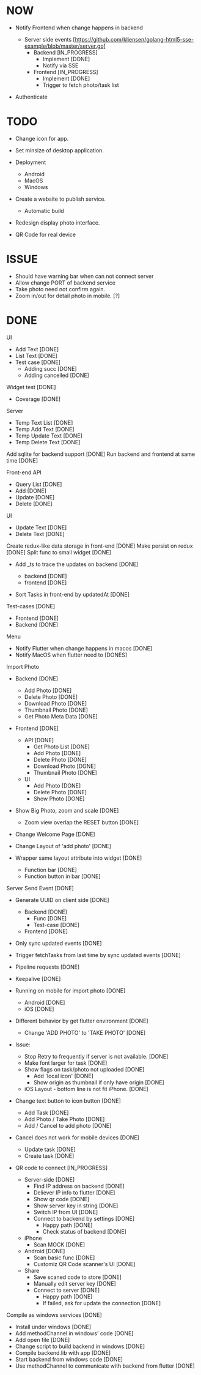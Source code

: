 NOW
===

- Notify Frontend when change happens in backend
  - Server side events [https://github.com/kljensen/golang-html5-sse-example/blob/master/server.go]
    - Backend [IN_PROGRESS]
      - Implement [DONE]
      - Notify via SSE
    - Frontend [IN_PROGRESS]
      - Implement [DONE]
      - Trigger to fetch photo/task list

- Authenticate

TODO
====

- Change icon for app.
- Set minsize of desktop application.
- Deployment
  - Android
  - MacOS
  - Windows
- Create a website to publish service.
  - Automatic build

- Redesign display photo interface.


- QR Code for real device

ISSUE
=====
- Should have warning bar when can not connect server
- Allow change PORT of backend service
- Take photo need not confirm again.
- Zoom in/out for detail photo in mobile. [?]

DONE
====

UI
- Add Text [DONE]
- List Text [DONE]
- Test case [DONE]
  - Adding succ [DONE]
  - Adding cancelled [DONE]

Widget test [DONE]
- Coverage [DONE]

Server
- Temp Text List [DONE]
- Temp Add Text [DONE]
- Temp Update Text [DONE]
- Temp Delete Text [DONE]

Add sqlite for backend support [DONE]
Run backend and frontend at same time [DONE]

Front-end API
- Query List [DONE]
- Add [DONE]
- Update [DONE]
- Delete [DONE]

UI
- Update Text [DONE]
- Delete Text [DONE]

Create redux-like data storage in front-end [DONE]
Make persist on redux [DONE]
Split func to small widget [DONE]

- Add _ts to trace the updates on backend [DONE]
  - backend [DONE]
  - frontend [DONE]

- Sort Tasks in front-end by updatedAt [DONE]

Test-cases [DONE]
- Frontend [DONE]
- Backend [DONE]

Menu
- Notify Flutter when change happens in macos [DONE]
- Notify MacOS when flutter need to [DONES]

Import Photo
- Backend [DONE]
  - Add Photo [DONE]
  - Delete Photo [DONE]
  - Download Photo [DONE]
  - Thumbnail Photo [DONE]
  - Get Photo Meta Data [DONE]
- Frontend [DONE]
  - API [DONE]
    - Get Photo List [DONE]
    - Add Photo [DONE]
    - Delete Photo [DONE]
    - Download Photo [DONE]
    - Thumbnail Photo [DONE]
  - UI
    - Add Photo [DONE]
    - Delete Photo [DONE]
    - Show Photo [DONE]

- Show Big Photo, zoom and scale [DONE]
  - Zoom view overlap the RESET button [DONE]
- Change Welcome Page [DONE]
- Change Layout of 'add photo' [DONE]
- Wrapper same layout attribute into widget [DONE]
  - Function bar [DONE]
  - Function button in bar [DONE]

Server Send Event [DONE]
- Generate UUID on client side [DONE]
  - Backend [DONE]
    - Func [DONE]
    - Test-case [DONE]
  - Frontend [DONE]
- Only sync updated events [DONE]
- Trigger fetchTasks from last time by sync updated events [DONE]
- Pipeline requests [DONE]
- Keepalive [DONE]


- Running on mobile for import photo [DONE]
  - Android [DONE]
  - iOS [DONE]
- Different behavior by get flutter environment [DONE]
  - Change 'ADD PHOTO' to 'TAKE PHOTO' [DONE]

- Issue:
  - Stop Retry to frequently if server is not available. [DONE]
  - Make font larger for task [DONE]
  - Show flags on task/photo not uploaded [DONE]
    - Add 'local icon' [DONE]
    - Show origin as thumbnail if only have origin [DONE]
  - iOS Layout - bottom line is not fit iPhone. [DONE]

- Change text button to icon button [DONE]
  - Add Task [DONE]
  - Add Photo / Take Photo [DONE]
  - Add / Cancel to add photo [DONE]

- Cancel does not work for mobile devices [DONE]
  - Update task [DONE]
  - Create task [DONE]

- QR code to connect [IN_PROGRESS]
  - Server-side [DONE]
    - Find IP address on backend [DONE]
    - Deliever IP info to flutter [DONE]
    - Show qr code [DONE]
    - Show server key in string [DONE]
    - Switch IP from UI [DONE]
    - Connect to backend by settings [DONE]
      - Happy path [DONE]
      - Check status of backend [DONE]
  - iPhone
    - Scan MOCK [DONE]
  - Android [DONE]
    - Scan basic func [DONE]
    - Customiz QR Code scanner's UI [DONE]
  - Share 
    - Save scaned code to store [DONE]
    - Manually edit server key [DONE]
    - Connect to server [DONE]
      - Happy path [DONE]
      - If failed, ask for update the connection [DONE]

Compile as windows services [DONE]
- Install under windows [DONE]
- Add methodChannel in windows' code [DONE]
- Add open file [DONE]
- Change script to build backend in windows [DONE]
- Compile backend.lib with app [DONE]
- Start backend from windows code [DONE]
- Use methodChannel to communicate with backend from flutter [DONE]
